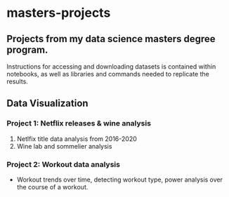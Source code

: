 # masters-projects

## Projects from my data science masters degree program.

Instructions for accessing and downloading datasets is contained within notebooks, as well as libraries and commands needed to replicate the results.

## Data Visualization

### Project 1: Netflix releases & wine analysis
1. Netlfix title data analysis from 2016-2020
2. Wine lab and sommelier analysis

### Project 2: Workout data analysis
- Workout trends over time, detecting workout type, power analysis over the course of a workout.
